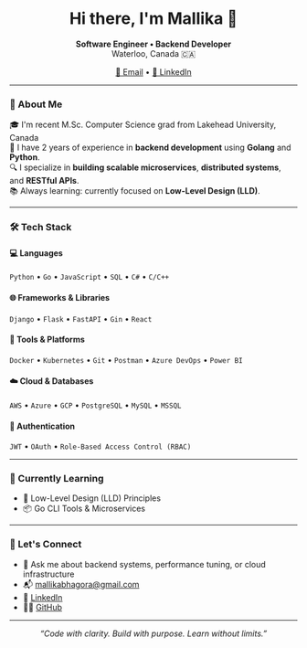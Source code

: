 <h1 align="center">Hi there, I'm Mallika 👋</h1>

<p align="center">
  <strong>Software Engineer • Backend Developer </strong><br/>
  Waterloo, Canada 🇨🇦
</p>

<p align="center">
  <a href="mailto:mallikabhagora@gmail.com">📧 Email</a> •
  <a href="https://www.linkedin.com/in/mallika-bhagora-0464241a3/">💼 LinkedIn</a> 
</p>

---

### 🚀 About Me

🎓 I'm recent M.Sc. Computer Science grad from Lakehead University, Canada  
💼 I have 2 years of experience in **backend development** using **Golang** and **Python**.  
🔍 I specialize in **building scalable microservices**, **distributed systems**, and **RESTful APIs**.  
📚 Always learning: currently focused on **Low-Level Design (LLD)**.

---

### 🛠️ Tech Stack

#### 💻 Languages
`Python` • `Go` • `JavaScript` • `SQL` • `C#` • `C/C++`

#### 🌐 Frameworks & Libraries
`Django` • `Flask` • `FastAPI` • `Gin` • `React` 
#### 🧰 Tools & Platforms
`Docker` • `Kubernetes` • `Git` • `Postman` • `Azure DevOps` • `Power BI`

#### ☁️ Cloud & Databases
`AWS` • `Azure` • `GCP` • `PostgreSQL` • `MySQL`  • `MSSQL`

#### 🔐 Authentication
`JWT` • `OAuth` • `Role-Based Access Control (RBAC)`

---

### 🌱 Currently Learning

- 🔧 Low-Level Design (LLD) Principles
- 📦 Go CLI Tools & Microservices

---

### 🤝 Let's Connect

- 💬 Ask me about backend systems, performance tuning, or cloud infrastructure
- 📬 [mallikabhagora@gmail.com](mailto:mallikabhagora@gmail.com)
- 🔗 [LinkedIn](https://www.linkedin.com/in/mallika-bhagora-0464241a3/)
- 🧑‍💻 [GitHub](https://github.com/mallika221)

---

<p align="center">
  <em>“Code with clarity. Build with purpose. Learn without limits.”</em>
</p>

